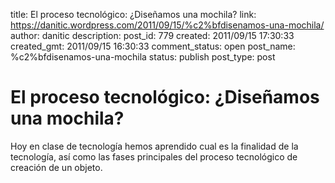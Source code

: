 title: El proceso tecnológico: ¿Diseñamos una mochila?
link: https://danitic.wordpress.com/2011/09/15/%c2%bfdisenamos-una-mochila/
author: danitic
description: 
post_id: 779
created: 2011/09/15 17:30:33
created_gmt: 2011/09/15 16:30:33
comment_status: open
post_name: %c2%bfdisenamos-una-mochila
status: publish
post_type: post

# El proceso tecnológico: ¿Diseñamos una mochila?

Hoy en clase de tecnología hemos aprendido cual es la finalidad de la tecnología, así como las fases principales del proceso tecnológico de creación de un objeto.